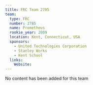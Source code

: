 ```yaml
---
title: FRC Team 2785
team:
  type: FRC
  number: 2785
  name: Prometheus
  rookie_year: 2009
  location: Kent, Connecticut, USA
  sponsors:
    - United Technologies Corporation
    - Stanley Works
    - Kent School
  links:
    Website: 
---
```

No content has been added for this team